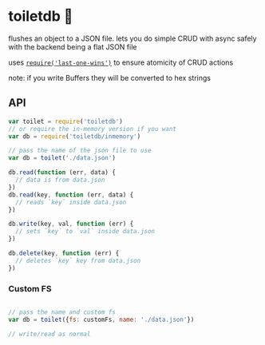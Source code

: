# toiletdb :toilet:

flushes an object to a JSON file. lets you do simple CRUD with async safely with the backend being a flat JSON file

uses [`require('last-one-wins')`](//www.npmjs.com/package/last-one-wins) to ensure atomicity of CRUD actions

note: if you write Buffers they will be converted to hex strings

## API

```js
var toilet = require('toiletdb')
// or require the in-memory version if you want
var db = require('toiletdb/inmemory')

// pass the name of the json file to use
var db = toilet('./data.json')

db.read(function (err, data) {
  // data is from data.json
})
db.read(key, function (err, data) {
  // reads `key` inside data.json
})

db.write(key, val, function (err) {
  // sets `key` to `val` inside data.json
})

db.delete(key, function (err) {
  // deletes `key` key from data.json
})
```

### Custom FS

```js

// pass the name and custom fs
var db = toilet({fs: customFs, name: './data.json'})

// write/read as normal
```
